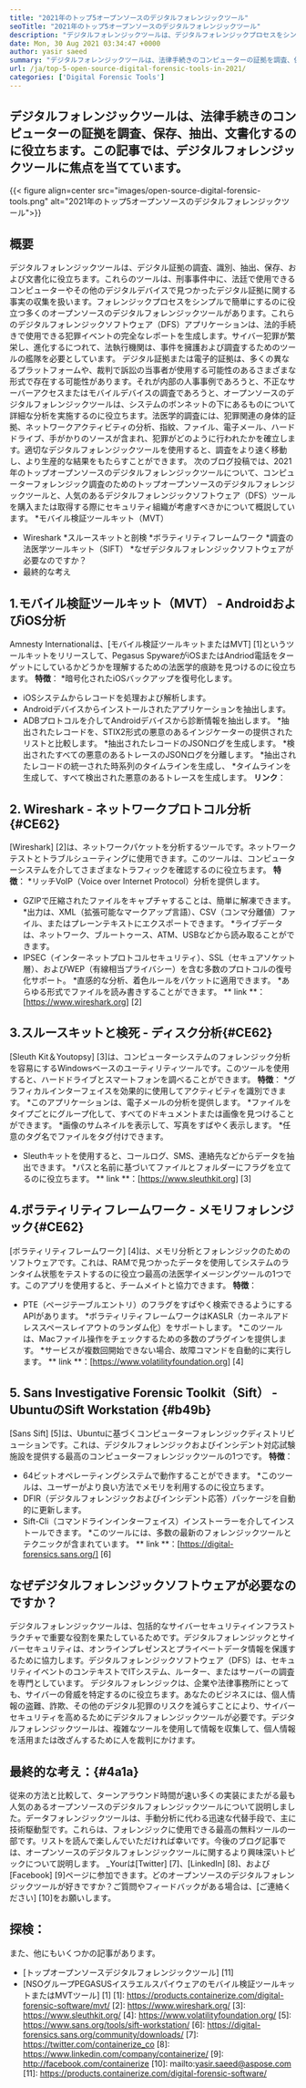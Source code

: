 ```yaml
---
title: "2021年のトップ5オープンソースのデジタルフォレンジックツール" 
seoTitle: "2021年のトップ5オープンソースのデジタルフォレンジックツール" 
description: "デジタルフォレンジックツールは、デジタルフォレンジックプロセスをシンプルで簡単に法的手続きにするのに役立ちます。この記事には、オープンソースのデジタルフォレンジックツールがリストされています。" 
date: Mon, 30 Aug 2021 03:34:47 +0000
author: yasir saeed
summary: "デジタルフォレンジックツールは、法律手続きのコンピューターの証拠を調査、保存、抽出、および文書化するのに役立ちます。この記事では、デジタルフォレンジックツールに焦点を当てています。" 
url: /ja/top-5-open-source-digital-forensic-tools-in-2021/
categories: ['Digital Forensic Tools']
---
```


## デジタルフォレンジックツールは、法律手続きのコンピューターの証拠を調査、保存、抽出、文書化するのに役立ちます。この記事では、デジタルフォレンジックツールに焦点を当てています。

{{< figure align=center src="images/open-source-digital-forensic-tools.png" alt="2021年のトップ5オープンソースのデジタルフォレンジックツール">}}


## **概要**
デジタルフォレンジックツールは、デジタル証拠の調査、識別、抽出、保存、および文書化に役立ちます。これらのツールは、刑事事件中に、法廷で使用できるコンピューターやその他のデジタルデバイスで見つかったデジタル証拠に関する事実の収集を扱います。フォレンジックプロセスをシンプルで簡単にするのに役立つ多くのオープンソースのデジタルフォレンジックツールがあります。これらのデジタルフォレンジックソフトウェア（DFS）アプリケーションは、法的手続きで使用できる犯罪イベントの完全なレポートを生成します。サイバー犯罪が繁栄し、進化するにつれて、法執行機関は、事件を擁護および調査するためのツールの艦隊を必要としています。
デジタル証拠または電子的証拠は、多くの異なるプラットフォームや、裁判で訴訟の当事者が使用する可能性のあるさまざまな形式で存在する可能性があります。それが内部の人事事例であろうと、不正なサーバーアクセスまたはモバイルデバイスの調査であろうと、オープンソースのデジタルフォレンジックツールは、システムのボンネットの下にあるものについて詳細な分析を実施するのに役立ちます。法医学的調査には、犯罪関連の身体的証拠、ネットワークアクティビティの分析、指紋、ファイル、電子メール、ハードドライブ、手がかりのソースが含まれ、犯罪がどのように行われたかを確立します。適切なデジタルフォレンジックツールを使用すると、調査をより速く移動し、より生産的な結果をもたらすことができます。
次のブログ投稿では、2021年のトップオープンソースのデジタルフォレンジックツールについて、コンピューターフォレンジック調査のためのトップオープンソースのデジタルフォレンジックツールと、人気のあるデジタルフォレンジックソフトウェア（DFS）ツールを購入または取得する際にセキュリティ組織が考慮すべきかについて概説しています。
  *モバイル検証ツールキット（MVT）
  * Wireshark
  *スルースキットと剖検
  *ボラティリティフレームワーク
  *調査の法医学ツールキット（SIFT）
  *なぜデジタルフォレンジックソフトウェアが必要なのですか？
  * 最終的な考え

## 1.モバイル検証ツールキット（MVT） -  AndroidおよびiOS分析
Amnesty Internationalは、[モバイル検証ツールキットまたはMVT] [1]というツールキットをリリースして、Pegasus SpywareがiOSまたはAndriod電話をターゲットにしているかどうかを理解するための法医学的痕跡を見つけるのに役立ちます。
**特徴**：
  *暗号化されたiOSバックアップを復号化します。
  * iOSシステムからレコードを処理および解析します。
  * Androidデバイスからインストールされたアプリケーションを抽出します。
  * ADBプロトコルを介してAndroidデバイスから診断情報を抽出します。
  *抽出されたレコードを、STIX2形式の悪意のあるインジケーターの提供されたリストと比較します。
  *抽出されたレコードのJSONログを生成します。
  *検出されたすべての悪意のあるトレースのJSONログを分離します。
  *抽出されたレコードの統一された時系列のタイムラインを生成し、
  *タイムラインを生成して、すべて検出された悪意のあるトレースを生成します。
**リンク**：

## 2. Wireshark  - ネットワークプロトコル分析{#CE62}
[Wireshark] [2]は、ネットワークパケットを分析するツールです。ネットワークテストとトラブルシューティングに使用できます。このツールは、コンピューターシステムを介してさまざまなトラフィックを確認するのに役立ちます。
**特徴**：
  *リッチVoIP（Voice over Internet Protocol）分析を提供します。
  * GZIPで圧縮されたファイルをキャプチャすることは、簡単に解凍できます。
  *出力は、XML（拡張可能なマークアップ言語）、CSV（コンマ分離値）ファイル、またはプレーンテキストにエクスポートできます。
  *ライブデータは、ネットワーク、ブルートゥース、ATM、USBなどから読み取ることができます。
  * IPSEC（インターネットプロトコルセキュリティ）、SSL（セキュアソケット層）、およびWEP（有線相当プライバシー）を含む多数のプロトコルの復号化サポート。
  *直感的な分析、着色ルールをパケットに適用できます。
  *あらゆる形式でファイルを読み書きすることができます。
** link **：[https://www.wireshark.org] [2]

## 3.スルースキットと検死 - ディスク分析{#CE62}
[Sleuth Kit＆Youtopsy] [3]は、コンピューターシステムのフォレンジック分析を容易にするWindowsベースのユーティリティツールです。このツールを使用すると、ハードドライブとスマートフォンを調べることができます。
**特徴**：
  *グラフィカルインターフェイスを効果的に使用してアクティビティを識別できます。
  *このアプリケーションは、電子メールの分析を提供します。
  *ファイルをタイプごとにグループ化して、すべてのドキュメントまたは画像を見つけることができます。
  *画像のサムネイルを表示して、写真をすばやく表示します。
  *任意のタグ名でファイルをタグ付けできます。
  * Sleuthキットを使用すると、コールログ、SMS、連絡先などからデータを抽出できます。
  *パスと名前に基づいてファイルとフォルダーにフラグを立てるのに役立ちます。
** link **：[https://www.sleuthkit.org] [3]

## 4.ボラティリティフレームワーク - メモリフォレンジック{#CE62}
[ボラティリティフレームワーク] [4]は、メモリ分析とフォレンジックのためのソフトウェアです。これは、RAMで見つかったデータを使用してシステムのランタイム状態をテストするのに役立つ最高の法医学イメージングツールの1つです。このアプリを使用すると、チームメイトと協力できます。
**特徴**：
  * PTE（ページテーブルエントリ）のフラグをすばやく検索できるようにするAPIがあります。
  *ボラティリティフレームワークはKASLR（カーネルアドレススペースレイアウトのランダム化）をサポートします。
  *このツールは、Macファイル操作をチェックするための多数のプラグインを提供します。
  *サービスが複数回開始できない場合、故障コマンドを自動的に実行します。
** link **：[https://www.volatilityfoundation.org] [4]

## 5. Sans Investigative Forensic Toolkit（Sift） -  UbuntuのSift Workstation {#b49b}
[Sans Sift] [5]は、Ubuntuに基づくコンピューターフォレンジックディストリビューションです。これは、デジタルフォレンジックおよびインシデント対応試験施設を提供する最高のコンピューターフォレンジックツールの1つです。
**特徴**：
  * 64ビットオペレーティングシステムで動作することができます。
  *このツールは、ユーザーがより良い方法でメモリを利用するのに役立ちます。
  * DFIR（デジタルフォレンジックおよびインシデント応答）パッケージを自動的に更新します。
  * Sift-Cli（コマンドラインインターフェイス）インストーラーを介してインストールできます。
  *このツールには、多数の最新のフォレンジックツールとテクニックが含まれています。
** link **：[https://digital-forensics.sans.org/] [6]

## なぜデジタルフォレンジックソフトウェアが必要なのですか？
デジタルフォレンジックツールは、包括的なサイバーセキュリティインフラストラクチャで重要な役割を果たしているためです。デジタルフォレンジックとサイバーセキュリティは、オンラインプレゼンスとプライベートデータ情報を保護するために協力します。デジタルフォレンジックソフトウェア（DFS）は、セキュリティイベントのコンテキストでITシステム、ルーター、またはサーバーの調査を専門としています。
デジタルフォレンジックは、企業や法律事務所にとっても、サイバーの脅威を特定するのに役立ちます。あなたのビジネスには、個人情報の盗難、詐欺、その他のデジタル犯罪のリスクを減らすことにより、サイバーセキュリティを高めるためにデジタルフォレンジックツールが必要です。デジタルフォレンジックツールは、複雑なツールを使用して情報を収集して、個人情報を活用または改ざんするために人を裁判にかけます。

## 最終的な考え：{#4a1a}
従来の方法と比較して、ターンアラウンド時間が速い多くの実装にまたがる最も人気のあるオープンソースのデジタルフォレンジックツールについて説明しました。データフォレンジックツールは、手動分析に代わる迅速な代替手段で、主に技術駆動型です。これらは、フォレンジックに使用できる最高の無料ツールの一部です。リストを読んで楽しんでいただければ幸いです。今後のブログ記事では、オープンソースのデジタルフォレンジックツールに関するより興味深いトピックについて説明します。
_Yourは[Twitter] [7]、[LinkedIn] [8]、および[Facebook] [9]ページに参​​加できます。どのオープンソースのデジタルフォレンジックツールが好きですか？ご質問やフィードバックがある場合は、[ご連絡ください] [10]をお願いします。

## 探検：
また、他にもいくつかの記事があります。
  * [トップオープンソースデジタルフォレンジックツール] [11]
  * [NSOグループPEGASUSイスラエルスパイウェアのモバイル検証ツールキットまたはMVTツール] [1]
[1]: https://products.containerize.com/digital-forensic-software/mvt/
[2]: https://www.wireshark.org/
[3]: https://www.sleuthkit.org/
[4]: https://www.volatilityfoundation.org/
[5]: https://www.sans.org/tools/sift-workstation/
[6]: https://digital-forensics.sans.org/community/downloads/
[7]: https://twitter.com/containerize_co
[8]: https://www.linkedin.com/company/containerize/
[9]: http://facebook.com/containerize
[10]: mailto:yasir.saeed@aspose.com
[11]: https://products.containerize.com/digital-forensic-software/
